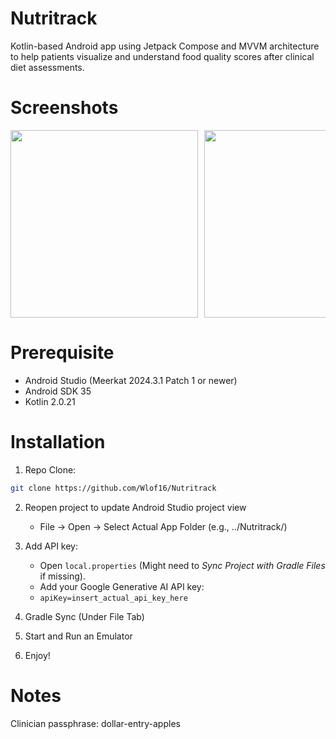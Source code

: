 # Nutritrack
Kotlin-based Android app using Jetpack Compose and MVVM architecture to help patients visualize and understand food quality scores after clinical diet assessments. 

# Screenshots
<div style="display: flex; gap: 10px; overflow-x: auto; align-items: flex-start;">
  <img src="https://github.com/user-attachments/assets/9491fa1d-443b-4d3a-92d2-5aea1b54660f" height="300" />
  <img src="https://github.com/user-attachments/assets/80213472-eb7e-4ce3-99b4-349a2dba6fcd" height="300" />
  <img src="https://github.com/user-attachments/assets/81d11210-248b-4a74-b112-6c737ae0110e" height="300" />
  <img src="https://github.com/user-attachments/assets/6d764128-3c65-4563-b473-8ccd47e312ff" height="300" />
  <img src="https://github.com/user-attachments/assets/6f743c3b-7f34-4b55-8c0d-4987c4a4d2d2" height="300" />
  <img src="https://github.com/user-attachments/assets/4c83b41a-8ba8-4ff1-a4b5-4bd31405321a" height="300" />
  <img src="https://github.com/user-attachments/assets/5ae94aa7-a04d-4a16-a430-dd1342ca0fa2" height="300" />
</div>

# Prerequisite
  - Android Studio (Meerkat 2024.3.1 Patch 1 or newer)
  - Android SDK 35
  - Kotlin 2.0.21

# Installation
1. Repo Clone:
```bash
git clone https://github.com/Wlof16/Nutritrack
```

2. Reopen project to update Android Studio project view
    - File -> Open -> Select Actual App Folder (e.g., ../Nutritrack/)

3. Add API key:
    - Open `local.properties` (Might need to *Sync Project with Gradle Files* if missing).
    - Add your Google Generative AI API key:
    - `apiKey=insert_actual_api_key_here`

4. Gradle Sync (Under File Tab)

5. Start and Run an Emulator

6. Enjoy!

# Notes
Clinician passphrase: dollar-entry-apples



